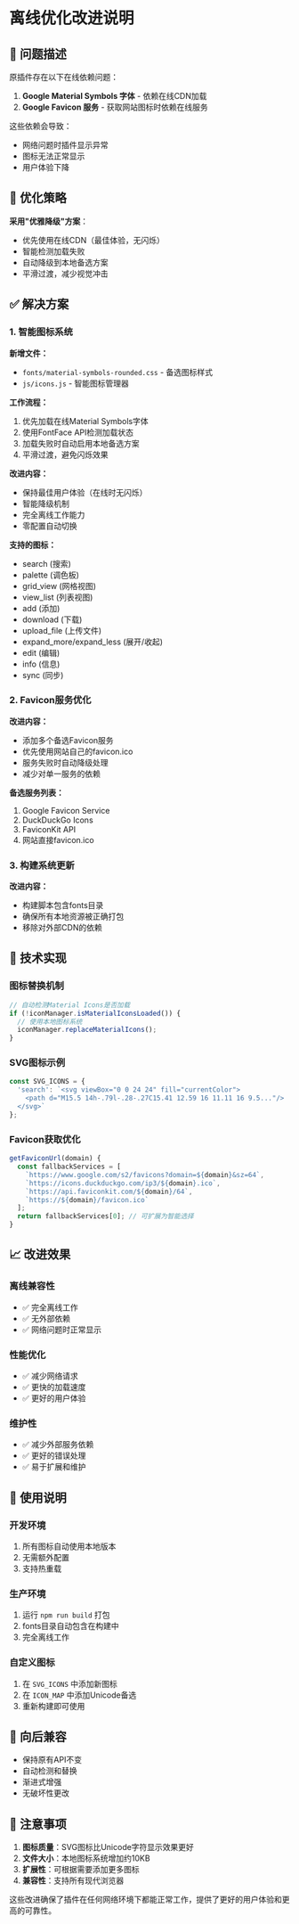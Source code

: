 # 离线优化改进说明

## 🎯 问题描述

原插件存在以下在线依赖问题：
1. **Google Material Symbols 字体** - 依赖在线CDN加载
2. **Google Favicon 服务** - 获取网站图标时依赖在线服务

这些依赖会导致：
- 网络问题时插件显示异常
- 图标无法正常显示
- 用户体验下降

## 🔄 优化策略

**采用"优雅降级"方案**：
- 优先使用在线CDN（最佳体验，无闪烁）
- 智能检测加载失败
- 自动降级到本地备选方案
- 平滑过渡，减少视觉冲击

## ✅ 解决方案

### 1. 智能图标系统

**新增文件：**
- `fonts/material-symbols-rounded.css` - 备选图标样式
- `js/icons.js` - 智能图标管理器

**工作流程：**
1. 优先加载在线Material Symbols字体
2. 使用FontFace API检测加载状态
3. 加载失败时自动启用本地备选方案
4. 平滑过渡，避免闪烁效果

**改进内容：**
- 保持最佳用户体验（在线时无闪烁）
- 智能降级机制
- 完全离线工作能力
- 零配置自动切换

**支持的图标：**
- search (搜索)
- palette (调色板)
- grid_view (网格视图)
- view_list (列表视图)
- add (添加)
- download (下载)
- upload_file (上传文件)
- expand_more/expand_less (展开/收起)
- edit (编辑)
- info (信息)
- sync (同步)

### 2. Favicon服务优化

**改进内容：**
- 添加多个备选Favicon服务
- 优先使用网站自己的favicon.ico
- 服务失败时自动降级处理
- 减少对单一服务的依赖

**备选服务列表：**
1. Google Favicon Service
2. DuckDuckGo Icons
3. FaviconKit API
4. 网站直接favicon.ico

### 3. 构建系统更新

**改进内容：**
- 构建脚本包含fonts目录
- 确保所有本地资源被正确打包
- 移除对外部CDN的依赖

## 🔧 技术实现

### 图标替换机制

```javascript
// 自动检测Material Icons是否加载
if (!iconManager.isMaterialIconsLoaded()) {
  // 使用本地图标系统
  iconManager.replaceMaterialIcons();
}
```

### SVG图标示例

```javascript
const SVG_ICONS = {
  'search': `<svg viewBox="0 0 24 24" fill="currentColor">
    <path d="M15.5 14h-.79l-.28-.27C15.41 12.59 16 11.11 16 9.5..."/>
  </svg>`
};
```

### Favicon获取优化

```javascript
getFaviconUrl(domain) {
  const fallbackServices = [
    `https://www.google.com/s2/favicons?domain=${domain}&sz=64`,
    `https://icons.duckduckgo.com/ip3/${domain}.ico`,
    `https://api.faviconkit.com/${domain}/64`,
    `https://${domain}/favicon.ico`
  ];
  return fallbackServices[0]; // 可扩展为智能选择
}
```

## 📈 改进效果

### 离线兼容性
- ✅ 完全离线工作
- ✅ 无外部依赖
- ✅ 网络问题时正常显示

### 性能优化
- ✅ 减少网络请求
- ✅ 更快的加载速度
- ✅ 更好的用户体验

### 维护性
- ✅ 减少外部服务依赖
- ✅ 更好的错误处理
- ✅ 易于扩展和维护

## 🚀 使用说明

### 开发环境
1. 所有图标自动使用本地版本
2. 无需额外配置
3. 支持热重载

### 生产环境
1. 运行 `npm run build` 打包
2. fonts目录自动包含在构建中
3. 完全离线工作

### 自定义图标
1. 在 `SVG_ICONS` 中添加新图标
2. 在 `ICON_MAP` 中添加Unicode备选
3. 重新构建即可使用

## 🔄 向后兼容

- 保持原有API不变
- 自动检测和替换
- 渐进式增强
- 无破坏性更改

## 📝 注意事项

1. **图标质量**：SVG图标比Unicode字符显示效果更好
2. **文件大小**：本地图标系统增加约10KB
3. **扩展性**：可根据需要添加更多图标
4. **兼容性**：支持所有现代浏览器

这些改进确保了插件在任何网络环境下都能正常工作，提供了更好的用户体验和更高的可靠性。
